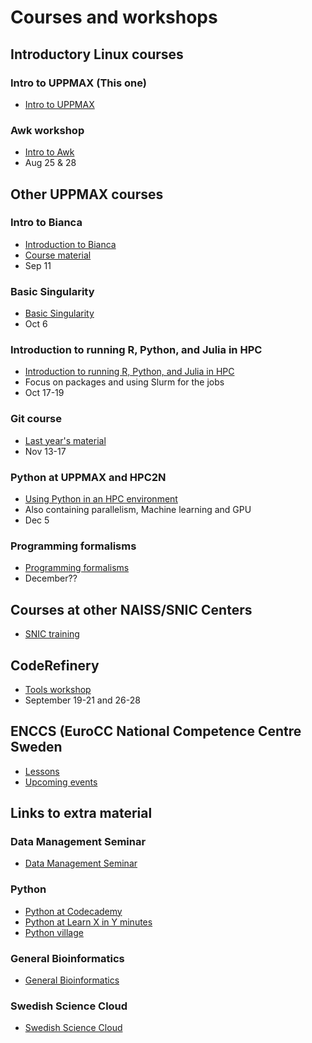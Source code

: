 # Courses and workshops


##    Introductory Linux courses
### Intro to UPPMAX (This one)
- [Intro to UPPMAX](https://www.uppmax.uu.se/support/courses-and-workshops/introductory-course-summer-2023/)

### Awk workshop
- [Intro to Awk](https://www.uppmax.uu.se/support/courses-and-workshops/awk-workshop/)
- Aug 25 & 28 

##    Other UPPMAX courses
### Intro to Bianca
- [Introduction to Bianca](https://www.uppmax.uu.se/support/courses-and-workshops/bianca-workshop-2023/)
- [Course material](https://uppmax.github.io/bianca_workshop/)
- Sep 11

###  Basic Singularity
- [Basic Singularity](https://www.uppmax.uu.se/support/courses-and-workshops/singularity-workshop-announcement/)
- Oct 6

### Introduction to running R, Python, and Julia in HPC
- [Introduction to running R, Python, and Julia in HPC](https://www.uppmax.uu.se/support/courses-and-workshops/r-python-julia)
- Focus on packages and using Slurm for the jobs
- Oct 17-19 

### Git course
- [Last year's material](https://www.hpc2n.umu.se/events/courses/2022/introduction-to-git)
- Nov 13-17

### Python at UPPMAX and HPC2N
- [Using Python in an HPC environment](https://uppmax.github.io/HPC-python/index.html)
- Also containing parallelism, Machine learning and GPU
- Dec 5

### Programming formalisms
- [Programming formalisms](https://www.uppmax.uu.se/support/courses-and-workshops/programming-formalisms/)
- December??

## Courses at other NAISS/SNIC Centers
- [SNIC training](http://snicdocs.nsc.liu.se/wiki/Training)

## CodeRefinery
- [Tools workshop](https://coderefinery.github.io/2023-09-19-workshop/)
- September 19-21 and 26-28

## ENCCS (EuroCC National Competence Centre Sweden
- [Lessons](https://enccs.se/lessons/)
- [Upcoming events](https://enccs.se/events)

##    Links to extra material
###        Data Management Seminar
- [Data Management Seminar](https://www.uppmax.uu.se/support/courses-and-workshops/#tocjump_046728919125111124_0)

###        Python
- [Python at Codecademy](https://www.codecademy.com/)
- [Python at Learn X in Y minutes](https://learnxinyminutes.com/docs/python/)
- [Python village](https://rosalind.info/problems/list-view/?location=python-village)
###        General Bioinformatics
- [General Bioinformatics](https://rosalind.info/problems/list-view/)
###        Swedish Science Cloud
- [Swedish Science Cloud](https://github.com/SNICScienceCloud/technical-training)


